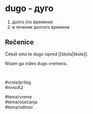 # dugo - дуго

1. долго (по времени)  
2. в течение долгого времени

## Rečenice

Čekali smo te dugo ispred [[škola|škole]].  

Nisam ga video dugo vremena.

<br>

#vrsta/prilog  
#nivo/A2  

#tema/vreme  
#tema/osećanja  
#tema/odnosi
